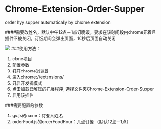 # Chrome-Extension-Order-Supper
order hyy supper automatically by chrome extension

####需要改姓名，默认中午12点－1点订晚饭，要求在该时间段内chrome开着且插件不被关闭，订饭期间会弹出页面，10秒后页面自动关闭

![](http://ocuxixv24.bkt.clouddn.com/detail.png)
###使用方法：
1. clone项目
2. 配置参数
3. 打开chrome浏览器
4. 进入chrome://extensions/
5. 开启开发者模式
6. 点击加载已解压的扩展程序, 选择文件夹Chrome-Extension-Order-Supper
7. 启用该插件

###需要配置的参数
1. go.js的name：订餐人姓名
2. orderFood.js的orderFoodHour：几点订餐 （默认12点－1点）

